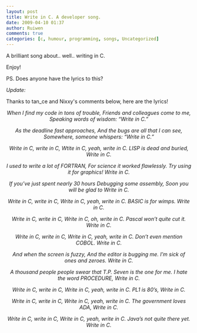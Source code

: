 ```yaml
---
layout: post
title: Write in C. A developer song.
date: 2009-04-10 01:37
author: Ruiwen
comments: true
categories: [c, humour, programming, songs, Uncategorized]
---
```

<object width="425" height="344" data="http://www.youtube.com/v/J5LNTTGDKYo&amp;hl=en&amp;fs=1" type="application/x-shockwave-flash"><param name="allowFullScreen" value="true" /><param name="allowscriptaccess" value="always" /><param name="src" value="http://www.youtube.com/v/J5LNTTGDKYo&amp;hl=en&amp;fs=1" /><param name="allowfullscreen" value="true" /></object>

A brilliant song about.. well.. writing in C.

Enjoy!

PS.
Does anyone have the lyrics to this?

<em>Update:</em>

Thanks to tan_ce and Nixxy's comments below, here are the lyrics!
<p style="text-align: center;"><em>When I find my code in tons of trouble,
Friends and colleagues come to me,
Speaking words of wisdom:
“Write in C.”</em>

<p style="text-align: center;"><em>As the deadline fast approaches,
And the bugs are all that I can see,
Somewhere, someone whispers:
“Write in C.”</em>

<p style="text-align: center;"><em>Write in C, write in C,
Wtite in C, yeah, write in C.
LISP is dead and buried,
Write in C.</em>

<p style="text-align: center;"><em>I used to write a lot of FORTRAN,
For science it worked flawlessly.
Try using it for graphics!
Write in C.</em>

<p style="text-align: center;"><em>If you’ve just spent nearly 30 hours
Debugging some assembly,
Soon you will be glad to
Write in C.</em>

<p style="text-align: center;"><em>Write in C, write in C,
Write in C, yeah, write in C.
BASIC is for wimps.
Write in C.</em>

<p style="text-align: center;"><em>Write in C, write in C,
Write in C, oh, write in C.
Pascal won’t quite cut it.
Write in C.</em>

<p style="text-align: center;"><em>Write in C, write in C,
Write in C, yeah, write in C.
Don’t even mention COBOL.
Write in C.</em>

<p style="text-align: center;"><em>And when the screen is fuzzy,
And the editor is bugging me.
I’m sick of ones and zeroes.
Write in C.</em>

<p style="text-align: center;"><em>A thousand people people swear that T.P.
Seven is the one for me.
I hate the word PROCEDURE,
Write in C.</em>

<p style="text-align: center;"><em>Write in C, write in C,
Write in C, yeah, write in C.
PL1 is 80’s,
Write in C.</em>

<p style="text-align: center;"><em>Write in C, write in C,
Write in C, yeah, write in C.
The government loves ADA,
Write in C.</em>

<p style="text-align: center;"><em>Write in C, write in C,
Write in C, yeah, write in C.
Java’s not quite there yet.
Write in C.</em>
